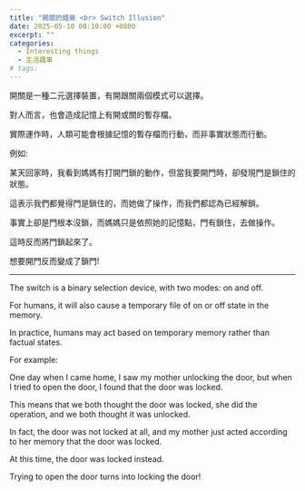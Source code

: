 ```yaml
---
title: "開關的錯覺 <br> Switch Illusion"
date: 2025-05-10 00:10:00 +0800
excerpt: ""
categories:
  - Interesting things
  - 生活趣事
# tags:
---
```


開關是一種二元選擇裝置，有開跟關兩個模式可以選擇。

對人而言，也會造成記憶上有開或關的暫存檔。

實際運作時，人類可能會根據記憶的暫存檔而行動，而非事實狀態而行動。

例如:

某天回家時，我看到媽媽有打開門鎖的動作，但當我要開門時，卻發現門是鎖住的狀態。

這表示我們都覺得門是鎖住的，而她做了操作，而我們都認為已經解鎖。

事實上卻是門根本沒鎖，而媽媽只是依照她的記憶點，門有鎖住，去做操作。

這時反而將門鎖起來了。

想要開門反而變成了鎖門!

---

The switch is a binary selection device, with two modes: on and off.

For humans, it will also cause a temporary file of on or off state in the memory.

In practice, humans may act based on temporary memory rather than factual states.

For example:

One day when I came home, I saw my mother unlocking the door, but when I tried to open the door, I found that the door was locked.

This means that we both thought the door was locked, she did the operation, and we both thought it was unlocked.

In fact, the door was not locked at all, and my mother just acted according to her memory that the door was locked.

At this time, the door was locked instead.

Trying to open the door turns into locking the door!

<!--
2024-12-03 星期二
於五權一街住家發生

FB: 

Twitter:

-->
